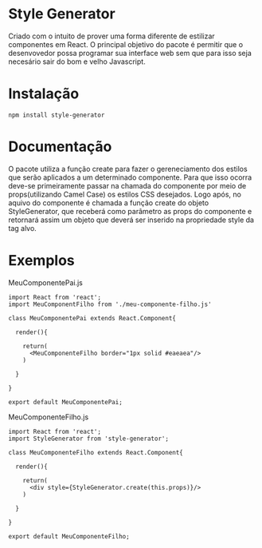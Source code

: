 # Style Generator

Criado com o intuito de prover uma forma diferente de estilizar componentes em React. O principal objetivo do pacote é permitir que o desenvovedor possa programar sua interface web sem que para isso seja necesário sair do bom e velho Javascript.

# Instalação

```
npm install style-generator
```

# Documentação

O pacote utiliza a função create para fazer o gereneciamento dos estilos que serão aplicados a um determinado componente. Para que isso ocorra deve-se primeiramente passar na chamada do componente por meio de props(utilizando Camel Case) os estilos CSS desejados. Logo após, no aquivo do componente é chamada a função create do objeto StyleGenerator, que receberá como parâmetro as props do componente e retornará assim um objeto que deverá ser inserido na propriedade style da tag alvo.

# Exemplos

MeuComponentePai.js

```JSX
import React from 'react';
import MeuComponentFilho from './meu-componente-filho.js'

class MeuComponentePai extends React.Component{

  render(){

    return(
      <MeuComponenteFilho border="1px solid #eaeaea"/>
    )
    
  }
  
}

export default MeuComponentePai;
```

MeuComponenteFilho.js

```JSX
import React from 'react';
import StyleGenerator from 'style-generator';

class MeuComponenteFilho extends React.Component{

  render(){

    return(
      <div style={StyleGenerator.create(this.props)}/>
    )
    
  }
  
}

export default MeuComponenteFilho;
```



